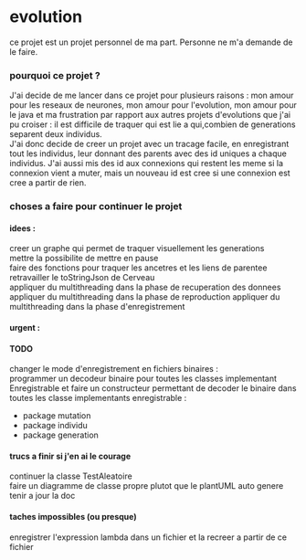 # evolution

ce projet est un projet personnel de ma part. Personne ne m'a demande de le faire.

### pourquoi ce projet ?
J'ai decide de me lancer dans ce projet pour plusieurs raisons : mon amour pour les reseaux de neurones, mon amour pour l'evolution, mon amour pour le java et ma frustration par rapport aux autres projets d'evolutions que j'ai pu croiser : il est difficile de traquer qui est lie a qui,combien de generations separent deux individus.  
J'ai donc decide de creer un projet avec un tracage facile, en enregistrant tout les individus, leur donnant des parents avec des id uniques a chaque individus. J'ai aussi mis des id aux connexions qui restent les meme si la connexion vient a muter, mais un nouveau id est cree si une connexion est cree a partir de rien.


### choses a faire pour continuer le projet

#### idees : 

creer un graphe qui permet de traquer visuellement les generations  
mettre la possibilite de mettre en pause  
faire des fonctions pour traquer les ancetres et les liens de parentee  
retravailler le toStringJson de Cerveau  
appliquer du multithreading dans la phase de recuperation des donnees
appliquer du multithreading dans la phase de reproduction
appliquer du multithreading dans la phase d'enregistrement

#### urgent :

#### TODO
changer le mode d'enregistrement en fichiers binaires :  
programmer un decodeur binaire pour toutes les classes implementant Enregistrable et faire un constructeur permettant de decoder le binaire dans toutes les classe implementants enregistrable :  
 - package mutation
 - package individu
 - package generation



#### trucs a finir si j'en ai le courage

continuer la classe TestAleatoire  
faire un diagramme de classe propre plutot que le plantUML auto genere  
tenir a jour la doc  

#### taches impossibles (ou presque)
enregistrer l'expression lambda dans un fichier et la recreer a partir de ce fichier  
